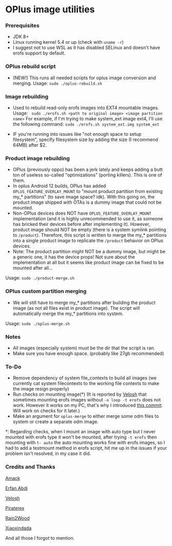 # OPlus image utilities #

### Prerequisites ###
- JDK 8+
- Linux running kernel 5.4 or up (check with `uname -r`)
- I suggest not to use WSL as it has disabled SELinux and doesn't have erofs support by default.

### OPlus rebuild script ###
- (NEW!) This runs all needed scripts for oplus image conversion and merging.
Usage:
`
sudo ./oplus-rebuild.sh
`
### Image rebuilding ###
- Used to rebuild read-only erofs images into EXT4 mountable images.
Usage:
` 
sudo ./erofs.sh <path to original image> <image partition name>
`
For example, if I'm trying to make system_ext image ext4, I'll use the following command:
`
sudo ./erofs.sh system_ext.img system_ext
`

- IF you're running into issues like "not enough space to setup filesystem", specify filesystem size by adding the size (I recommend 64MB) after $2.

### Product image rebuilding ###
- OPlus (previously oppo) has been a jerk lately and keeps adding a butt ton of useless so-called "optimizations" (porting killers). This is one of them.
- In oplus Android 12 builds, OPlus has added `OPLUS_FEATURE_OVERLAY_MOUNT` to "mount product partition from existing my_* partitions" (to save image space? idk). With this going on, the product image shipped with OTAs is a dummy image that could not be mounted.
- Non-OPlus devices does NOT have `OPLUS_FEATURE_OVERLAY_MOUNT` implementation (and it is highly unrecommended to use it, as someone has bricked their devices before after implementing it). However, product image should NOT be empty (there is a system symlink pointing to `/product`). Therefore, this script is written to merge the my_* partitions into a single product image to replicate the `/product` behavior on OPlus devices.
- Note: The product partition might NOT be a dummy image, but might be a generic one, it has the device props!
Not sure about the implementation at all but it seems like product image can be fixed to be mounted after all...

Usage:
`
sudo ./product-merge.sh
`

### OPlus custom partition merging ###
- We will still have to merge my_* partitions after building the product image (as not all files exist in product image). The script will automatically merge the my_* partitions into system.

Usage:
`
sudo ./oplus-merge.sh
`

### Notes ###
- All images (especially system) must be the dir that the script is ran.
- Make sure you have enough space. (probably like 27gb recommended)

### To-Do ###
- Remove dependency of system file_contexts to build all images (we currently cat system filecontexts to the working file contexts to make the image resign properly)
- Run checks on mounting image(*) (It is reported by [Velosh](https://github.com/velosh) that sometimes mounting erofs images without `-o loop -t erofs` does not work. However it works on my PC, that's why I introduced [this commit](https://github.com/JamieHoSzeYui/oplus-utils/commit/d6b9b3621847117ca60691bd3749d9107f10c1b3). Will work on checks for it later.)
- Make an argument for `oplus-merge` to either merge some odm files to system or create a separate odm image.

*: Regarding checks, when I mount an image with auto type but I never mounted with erofs type it won't be mounted, after trying `-t erofs` then mounting with `t- auto` the auto mounting works fine with erofs images, so I had to add a testmount method in erofs script, hit me up in the issues if your problem isn't resolved, in my case it did.

### Credits and Thanks ###

[Amack](https://github.com/amackpro)

[Erfan Abdi](https://github.com/erfanoabdi)

[Velosh](https://github.com/velosh)

[Piraterex](https://github.com/piraterex)

[Rain2Wood](https://github.com/rain2wood)

[Xiaoxindada](https://github.com/xiaoxindada)

And all those I forgot to mention.
